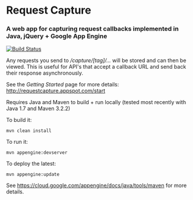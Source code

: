 # Request Capture
### A web app for capturing request callbacks implemented in Java, jQuery + Google App Engine

[![Build Status](https://api.travis-ci.org/samroyale/request-capture.svg?branch=master)](https://travis-ci.org/samroyale/request-capture)

Any requests you send to */capture/[tag]/...* will be stored and can then be viewed.  This is useful for API's that accept a callback URL and send back their response asynchronously.

See the *Getting Started* page for more details: http://requestcapture.appspot.com/start

Requires Java and Maven to build + run locally (tested most recently with Java 1.7 and Maven 3.2.2)

To build it:
```
mvn clean install
```

To run it:
```
mvn appengine:devserver
```

To deploy the latest:
```
mvn appengine:update
```

See https://cloud.google.com/appengine/docs/java/tools/maven for more details.
